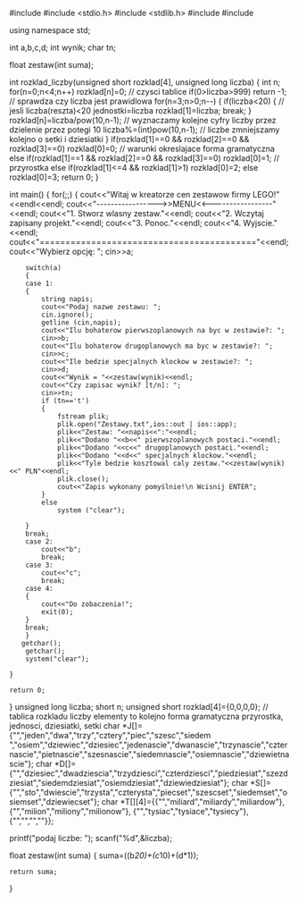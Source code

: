 #include <iostream>
#include <stdio.h>
#include <stdlib.h>
#include <fstream>
#include <string>
 
using namespace std;
 
int a,b,c,d;
int wynik;
char tn;
 
float zestaw(int suma);

int rozklad_liczby(unsigned short rozklad[4], unsigned long liczba)
{
  int n;
  for(n=0;n<4;n++) rozklad[n]=0;    // czysci tablice
  if(0>liczba>999) return -1;       // sprawdza czy liczba jest prawidlowa
  for(n=3;n>0;n--) {
    if(liczba<20) {                 // jesli liczba(reszta)<20 jednostki=liczba
      rozklad[1]=liczba;
      break;
    }
    rozklad[n]=liczba/pow(10,n-1);  // wyznaczamy kolejne cyfry liczby przez dzielenie przez potegi 10
    liczba%=(int)pow(10,n-1);       // liczbe zmniejszamy kolejno o setki i dziesiatki
  }
  if(rozklad[1]==0 && rozklad[2]==0 && rozklad[3]==0) rozklad[0]=0;           // warunki okreslajace forma gramatyczna
    else if(rozklad[1]==1 && rozklad[2]==0 && rozklad[3]==0) rozklad[0]=1;    // przyrostka
      else if(rozklad[1]<=4 && rozklad[1]>1) rozklad[0]=2;
        else rozklad[0]=3;
  return 0;
}
 
int main()
{
    for(;;)
    {
        cout<<"Witaj w kreatorze cen zestawow firmy LEGO!"<<endl<<endl;
        cout<<"----------------->>MENU<<-----------------"<<endl;
        cout<<"1. Stworz wlasny zestaw."<<endl;
        cout<<"2. Wczytaj zapisany projekt."<<endl;
        cout<<"3. Ponoc."<<endl;
        cout<<"4. Wyjscie."<<endl;
        cout<<"=========================================="<<endl;
        cout<<"Wybierz opcję: ";
        cin>>a;
 
        switch(a)
        {
        case 1:
        {
            string napis;
            cout<<"Podaj nazwe zestawu: ";
            cin.ignore();
            getline (cin,napis);
            cout<<"Ilu bohaterow pierwszoplanowych na byc w zestawie?: ";
            cin>>b;
            cout<<"Ilu bohaterow drugoplanowych ma byc w zestawie?: ";
            cin>>c;
            cout<<"Ile bedzie specjalnych klockow w zestawie?: ";
            cin>>d;
            cout<<"Wynik = "<<zestaw(wynik)<<endl;
            cout<<"Czy zapisac wynik? [t/n]: ";
            cin>>tn;
            if (tn=='t')
            {
                fstream plik;
                plik.open("Zestawy.txt",ios::out | ios::app);
                plik<<"Zestaw: "<<napis<<":"<<endl;
                plik<<"Dodano "<<b<<" pierwszoplanowych postaci."<<endl;
                plik<<"Dodano "<<c<<" drugoplanowych postaci."<<endl;
                plik<<"Dodano "<<d<<" specjalnych klockow."<<endl;
                plik<<"Tyle bedzie kosztowal caly zestaw."<<zestaw(wynik)<<" PLN"<<endl;
                plik.close();
                cout<<"Zapis wykonany pomyślnie!\n Wcisnij ENTER";
            }
            else
                system ("clear");
 
        }
        break;
        case 2:
            cout<<"b";
            break;
        case 3:
            cout<<"c";
            break;
        case 4:
        {
            cout<<"Do zobaczenia!";
            exit(0);
        }
        break;
        }
       getchar();
        getchar();
        system("clear");
 
    }
 
    return 0;
}
unsigned long liczba;
  short n;
  unsigned short rozklad[4]={0,0,0,0};   // tablica rozkladu liczby elementy to kolejno forma gramatyczna przyrostka, jednosci, dziesiatki, setki
  char *J[]={"","jeden","dwa","trzy","cztery","piec","szesc","siedem ","osiem","dziewiec","dziesiec","jedenascie","dwanascie","trzynascie","czternascie","pietnascie","szesnascie","siedemnascie","osiemnascie","dziewietnascie"};
  char *D[]={"","dziesiec","dwadziescia","trzydziesci","czterdziesci","piedziesiat","szezdziesiat","siedemdziesiat","osiemdziesiat","dziewiedziesiat"};
  char *S[]={"","sto","dwiescie","trzysta","czterysta","piecset","szescset","siedemset","osiemset","dziewiecset"};
  char *T[][4]={{"","miliard","miliardy","miliardow"},
                {"","milion","miliony","milionow"},
                {"","tysiac","tysiace","tysiecy"},
                {"","","",""}};

  printf("podaj liczbe: ");
  scanf("%d",&liczba);    
 
float zestaw(int suma)
{
    suma=((b*20)+(c*10)+(d*1));
 
    return suma;
}

